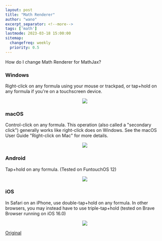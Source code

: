 ```yaml
---
layout: post
title: "Math Renderer"
author: "wano"
excerpt_separator: <!--more-->
tags: ['math']
lastmode: 2023-03-18 15:00:00
sitemap:
  changefreq: weekly
  priority: 0.5
---
```


How do I change Math Renderer for MathJax?<!--more-->

### Windows

Right-click on any formula using your mouse or trackpad, or tap+hold on any formula if you're on a touchscreen device.

<center><img src="https://cgvfxmath.github.io/assets/img/math_renderer_windows.png"></center>

### macOS

Control-click on any formula. This operation (also called a "secondary click") generally works like right-click does on Windows. See the macOS User Guide "Right-click on Mac" for more details.

<center><img src="https://cgvfxmath.github.io/assets/img/math_renderer_macOS.png"></center>

### Android

Tap+hold on any formula. (Tested on FuntouchOS 12)

<center><img src="https://cgvfxmath.github.io/assets/img/math_renderer_android.png"></center>

### iOS

In Safari on an iPhone, use double-tap+hold on any formula. In other browsers, you may instead have to use triple-tap+hold (tested on Brave Browser running on iOS 16.0)

<center><img src="https://cgvfxmath.github.io/assets/img/math_renderer_iOS.png"></center>

[Original](https://math.meta.stackexchange.com/questions/30859/how-do-i-change-math-renderer-for-mathjax)